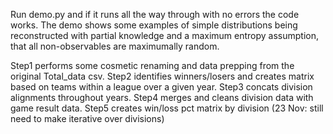 Run demo.py and if it runs all the way through with no errors the code works.  The demo shows some examples of simple distributions being reconstructed with partial knowledge and a maximum entropy assumption, that all non-observables are maximumally random.

Step1 performs some cosmetic renaming and data prepping from the original Total_data csv.
Step2 identifies winners/losers and creates matrix based on teams within a league over a given year.
Step3 concats division alignments throughout years.
Step4 merges and cleans division data with game result data.
Step5 creates win/loss pct matrix by division (23 Nov: still need to make iterative over divisions)
